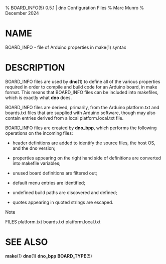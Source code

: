 % BOARD_INFO(5) 0.5.1 | dno Configuration Files
% Marc Munro
% December 2024

# NAME

BOARD_INFO - file of Arduino properties in make(1) syntax

# DESCRIPTION
BOARD_INFO files are used by **dno**(1) to define all of the various
properties required in order to compile and build code for an Arduino
board, in make format.  This means that BOARD_INFO files can be
included into makefiles, which is exactly what **dno** does.

BOARD_INFO files are derived, primarily, from the Arduino
platform.txt and boards.txt files that are supplied with Arduino
software, though may also contain entries derived from a local
platform.local.txt file.

BOARD_INFO files are created by **dno_bpp**, which performs the
following operations on the incoming files:

  - header definitions are added to identify the source files, the
    host OS, and the dno version;

  - properties appearing on the right hand side of definitions are
    converted into makefile variables;

  - unused board definitions are filtered out;

  - default menu entries are identified;

  - undefined build paths are discovered and defined;

  - quotes appearing in quoted strings are escaped.

Note 

FILES
platform.txt
boards.txt
platform.local.txt

# SEE ALSO
  **make**(1) **dno**(1) **dno_bpp** **BOARD_TYPE**(5)

